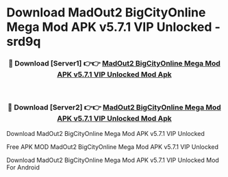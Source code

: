 # Download MadOut2 BigCityOnline Mega Mod APK v5.7.1 VIP Unlocked - srd9q



<div align="center">
<h3>🔴 Download [Server1] 👉👉 <a href="https://momento.my/?title=MadOut2_BigCityOnline_Mega_Mod_APK_v5.7.1_VIP_Unlocked">MadOut2 BigCityOnline Mega Mod APK v5.7.1 VIP Unlocked Mod Apk</a></h3><br>

<h3>🔴 Download [Server2] 👉👉 <a href="https://momento.my/?title=MadOut2_BigCityOnline_Mega_Mod_APK_v5.7.1_VIP_Unlocked">MadOut2 BigCityOnline Mega Mod APK v5.7.1 VIP Unlocked Mod Apk</a></h3>
</div>



Download MadOut2 BigCityOnline Mega Mod APK v5.7.1 VIP Unlocked 

Free APK MOD MadOut2 BigCityOnline Mega Mod APK v5.7.1 VIP Unlocked 

Download MadOut2 BigCityOnline Mega Mod APK v5.7.1 VIP Unlocked Mod For Android
